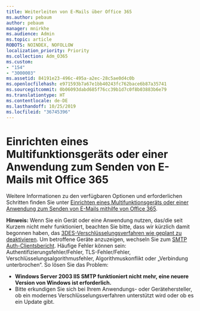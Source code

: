 ```yaml
---
title: Weiterleiten von E-Mails über Office 365
ms.author: pebaum
author: pebaum
manager: mnirkhe
ms.audience: Admin
ms.topic: article
ROBOTS: NOINDEX, NOFOLLOW
localization_priority: Priority
ms.collection: Adm_O365
ms.custom:
- "154"
- "3000003"
ms.assetid: 84191e23-496c-495a-a2ec-28c5ae0d4c0b
ms.openlocfilehash: e971593b7a67e1bb40243fc762bace6b87a35741
ms.sourcegitcommit: 0b06093dabd685f76cc39b1d7c0f8b03883b6e79
ms.translationtype: HT
ms.contentlocale: de-DE
ms.lasthandoff: 10/25/2019
ms.locfileid: "36745396"
---
```

# <a name="set-up-a-multifunction-device-or-application-to-send-email-using-office-365"></a>Einrichten eines Multifunktionsgeräts oder einer Anwendung zum Senden von E-Mails mit Office 365

Weitere Informationen zu den verfügbaren Optionen und erforderlichen Schritten finden Sie unter [Einrichten eines Multifunktionsgeräts oder einer Anwendung zum Senden von E-Mails mithilfe von Office 365](https://docs.microsoft.com/Exchange/mail-flow-best-practices/how-to-set-up-a-multifunction-device-or-application-to-send-email-using-office-3).
  
**Hinweis:** Wenn Sie ein Gerät oder eine Anwendung nutzen, das/die seit Kurzem nicht mehr funktioniert, beachten Sie bitte, dass wir kürzlich damit begonnen haben, das [3DES-Verschlüsselungsverfahren wie geplant zu deaktivieren](https://docs.microsoft.com/office365/securitycompliance/technical-reference-details-about-encryption). Um betroffene Geräte anzuzeigen, wechseln Sie zum [SMTP Auth-Clientsbericht](https://protection.office.com/mailflow/dashboard). Häufige Fehler können sein: Authentifizierungsfehler/Fehler, TLS-Fehler/Fehler, Verschlüsselungsalgorithmusfehler, Algorithmuskonflikt oder „Verbindung unterbrochen“. So lösen Sie das Problem:
 - **Windows Server 2003 IIS SMTP funktioniert nicht mehr, eine neuere Version von Windows ist erforderlich.**  
 - Bitte erkundigen Sie sich bei Ihrem Anwendungs- oder Gerätehersteller, ob ein modernes Verschlüsselungsverfahren unterstützt wird oder ob es ein Update gibt.
